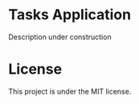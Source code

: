 # Tasks Application

<p> Description under construction </p>

# License

This project is under the MIT license.
